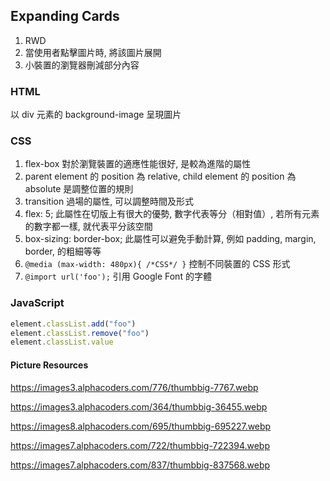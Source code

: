 ## Expanding Cards

1. RWD
1. 當使用者點擊圖片時, 將該圖片展開
1. 小裝置的瀏覽器刪減部分內容

### HTML
以 div 元素的 background-image 呈現圖片

### CSS
1. flex-box 對於瀏覽裝置的適應性能很好, 是較為進階的屬性
1. parent element 的 position 為 relative, child element 的 position 為 absolute 是調整位置的規則
1. transition 過場的屬性, 可以調整時間及形式
1. flex: 5; 此屬性在切版上有很大的優勢, 數字代表等分（相對值）, 若所有元素的數字都一樣, 就代表平分該空間
1. box-sizing: border-box; 此屬性可以避免手動計算, 例如 padding, margin, border, 的粗細等等
1. ```@media (max-width: 480px){ /*CSS*/ }``` 控制不同裝置的 CSS 形式
1. ```@import url('foo');``` 引用 Google Font 的字體

### JavaScript

```javascript
element.classList.add("foo")
element.classList.remove("foo")
element.classList.value
```


#### Picture Resources

https://images3.alphacoders.com/776/thumbbig-7767.webp


https://images3.alphacoders.com/364/thumbbig-36455.webp


https://images8.alphacoders.com/695/thumbbig-695227.webp


https://images7.alphacoders.com/722/thumbbig-722394.webp


https://images7.alphacoders.com/837/thumbbig-837568.webp
